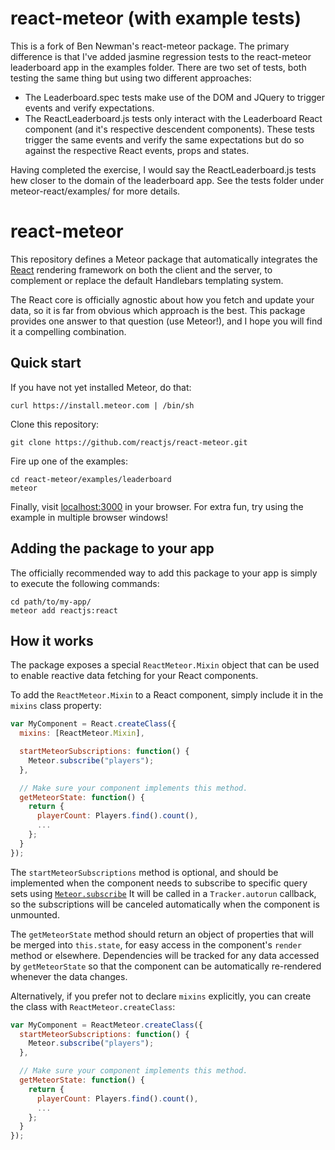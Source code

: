 react-meteor (with example tests)
=========================

This is a fork of Ben Newman's react-meteor package.  The primary difference is that I've added jasmine regression
tests to the react-meteor leaderboard app in the examples folder.  There are two set of tests, both testing the same thing but using two different approaches:  

  *  The Leaderboard.spec tests make use of the DOM and JQuery to trigger events and verify expectations. 
  *  The ReactLeaderboard.js tests only interact with the Leaderboard React component (and it's respective descendent components).  These tests trigger the same events and verify the same expectations but do so against the respective React events, props and states.

Having completed the exercise, I would say the ReactLeaderboard.js tests hew closer to the domain of the leaderboard app. See the tests folder under meteor-react/examples/ for more details.

react-meteor
============

This repository defines a Meteor package that automatically integrates the
[React](http://facebook.github.io/react/) rendering framework on both the
client and the server, to complement or replace the default Handlebars
templating system.

The React core is officially agnostic about how you fetch and update your
data, so it is far from obvious which approach is the best. This package
provides one answer to that question (use Meteor!), and I hope you will
find it a compelling combination.

Quick start
-----------

If you have not yet installed Meteor, do that:
```
curl https://install.meteor.com | /bin/sh
```

Clone this repository:
```
git clone https://github.com/reactjs/react-meteor.git
```

Fire up one of the examples:
```
cd react-meteor/examples/leaderboard
meteor
```

Finally, visit [localhost:3000](http://localhost:3000) in your browser.
For extra fun, try using the example in multiple browser windows!

Adding the package to your app
------------------------------

The officially recommended way to add this package to your app is simply
to execute the following commands:
```
cd path/to/my-app/
meteor add reactjs:react
```

How it works
------------

The package exposes a special `ReactMeteor.Mixin` object that can be used
to enable reactive data fetching for your React components.

To add the `ReactMeteor.Mixin` to a React component, simply include it in
the `mixins` class property:
```js
var MyComponent = React.createClass({
  mixins: [ReactMeteor.Mixin],

  startMeteorSubscriptions: function() {
    Meteor.subscribe("players");
  },

  // Make sure your component implements this method.
  getMeteorState: function() {
    return {
      playerCount: Players.find().count(),
      ...
    };
  }
});
```

The `startMeteorSubscriptions` method is optional, and should be
implemented when the component needs to subscribe to specific query sets
using [`Meteor.subscribe`](http://docs.meteor.com/#/full/meteor_subscribe)
It will be called in a `Tracker.autorun` callback, so the subscriptions
will be canceled automatically when the component is unmounted.

The `getMeteorState` method should return an object of properties that
will be merged into `this.state`, for easy access in the component's
`render` method or elsewhere.  Dependencies will be tracked for any data
accessed by `getMeteorState` so that the component can be automatically
re-rendered whenever the data changes.

Alternatively, if you prefer not to declare `mixins` explicitly, you can
create the class with `ReactMeteor.createClass`:
```js
var MyComponent = ReactMeteor.createClass({
  startMeteorSubscriptions: function() {
    Meteor.subscribe("players");
  },

  // Make sure your component implements this method.
  getMeteorState: function() {
    return {
      playerCount: Players.find().count(),
      ...
    };
  }
});
```
